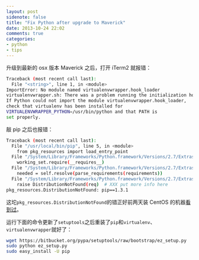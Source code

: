 ```yaml
---
layout: post
sidenote: false
title: "Fix Python after upgrade to Maverick"
date: 2013-10-24 22:02
comments: true
categories:
- python
- tips
---
```


升级到最新的 osx 版本 Maverick 之后，打开 iTerm2 就报错：


```bash
Traceback (most recent call last):
  File "<string>", line 1, in <module>
ImportError: No module named virtualenvwrapper.hook_loader
virtualenvwrapper.sh: There was a problem running the initialization hooks.
If Python could not import the module virtualenvwrapper.hook_loader,
check that virtualenv has been installed for
VIRTUALENVWRAPPER_PYTHON=/usr/bin/python and that PATH is
set properly.
```

敲 pip 之后也报错：


```bash
Traceback (most recent call last):
  File "/usr/local/bin/pip", line 5, in <module>
    from pkg_resources import load_entry_point
  File "/System/Library/Frameworks/Python.framework/Versions/2.7/Extras/lib/python/pkg_resources.py", line 2603, in <module>
    working_set.require(__requires__)
  File "/System/Library/Frameworks/Python.framework/Versions/2.7/Extras/lib/python/pkg_resources.py", line 666, in require
    needed = self.resolve(parse_requirements(requirements))
  File "/System/Library/Frameworks/Python.framework/Versions/2.7/Extras/lib/python/pkg_resources.py", line 565, in resolve
    raise DistributionNotFound(req)  # XXX put more info here
pkg_resources.DistributionNotFound: pip==1.3.1
```

这坨`pkg_resources.DistributionNotFound`的错正好前两天装 CentOS 的机器[看到过](http://stackoverflow.com/questions/7446187/no-module-named-pkg-resources)。

运行下面的命令更新了`setuptools`之后重装了`pip`和`virtualenv`、`virtualenvwrapper`就好了：

```bash
wget https://bitbucket.org/pypa/setuptools/raw/bootstrap/ez_setup.py
sudo python ez_setup.py
sudo easy_install -U pip
```